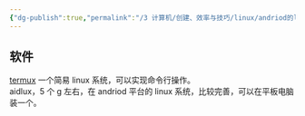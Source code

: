 ```yaml
---
{"dg-publish":true,"permalink":"/3 计算机/创建、效率与技巧/linux/andriod的linux/","title":"andriod的linux"}
---
```



## 软件
 [termux](../../../2%20生活与娱乐/生活琐事技巧/电器/手机/APP/termux.md) 一个简易 linux 系统，可以实现命令行操作。  
aidlux，5 个 g 左右，在 andriod 平台的 linux 系统，比较完善，可以在平板电脑装一个。
